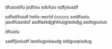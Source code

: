 dfusodifu
jsdfoiu
sdofuio
sdfjoiusdf

sdfsdifuiu# hello-world
cccccc
sodifuoiu	
jasdfoasiduf
asdfaskdjghkluijglaskdjg
asdoguoius

dfiuoiu

sadfljosiudf
lasdiugoisaudg
sldiguopisdug
